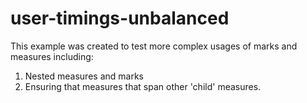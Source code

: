 # user-timings-unbalanced

This example was created to test more complex usages of marks and measures including:

1. Nested measures and marks
1. Ensuring that measures that span other 'child' measures.
